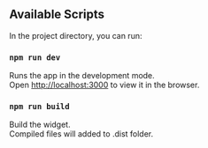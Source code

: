 
## Available Scripts

In the project directory, you can run:

### `npm run dev`

Runs the app in the development mode.<br />
Open [http://localhost:3000](http://localhost:8080) to view it in the browser.

### `npm run build`

Build the widget.<br />
Compiled files will added to .dist folder.
